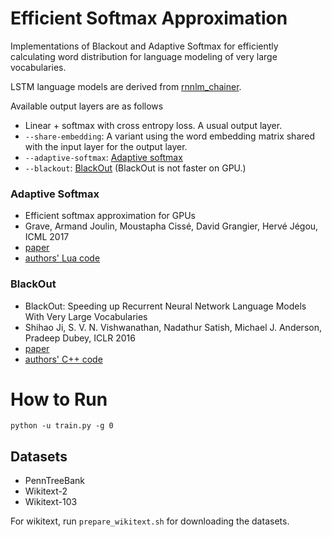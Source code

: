 # Efficient Softmax Approximation

Implementations of Blackout and Adaptive Softmax for efficiently calculating word distribution for language modeling of very large vocabularies.

LSTM language models are derived from [rnnlm_chainer](https://github.com/soskek/rnnlm_chainer).

Available output layers are as follows

- Linear + softmax with cross entropy loss. A usual output layer.
- `--share-embedding`: A variant using the word embedding matrix shared with the input layer for the output layer.
- `--adaptive-softmax`: [Adaptive softmax](http://proceedings.mlr.press/v70/grave17a/grave17a.pdf)
- `--blackout`: [BlackOut](https://arxiv.org/pdf/1511.06909.pdf) (BlackOut is not faster on GPU.)

### Adaptive Softmax

- Efficient softmax approximation for GPUs
- Grave, Armand Joulin, Moustapha Cissé, David Grangier, Hervé Jégou, ICML 2017
- [paper](http://proceedings.mlr.press/v70/grave17a/grave17a.pdf)
- [authors' Lua code](https://github.com/facebookresearch/adaptive-softmax)

### BlackOut

- BlackOut: Speeding up Recurrent Neural Network Language Models With Very Large Vocabularies
- Shihao Ji, S. V. N. Vishwanathan, Nadathur Satish, Michael J. Anderson, Pradeep Dubey, ICLR 2016
- [paper](https://arxiv.org/pdf/1511.06909.pdf)
- [authors' C++ code](https://github.com/IntelLabs/rnnlm)

# How to Run

```
python -u train.py -g 0
```

## Datasets

- PennTreeBank
- Wikitext-2
- Wikitext-103

For wikitext, run `prepare_wikitext.sh` for downloading the datasets.
